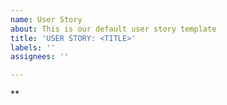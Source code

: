 ```yaml
---
name: User Story
about: This is our default user story template
title: 'USER STORY: <TITLE>'
labels: ''
assignees: ''

---
```


**

